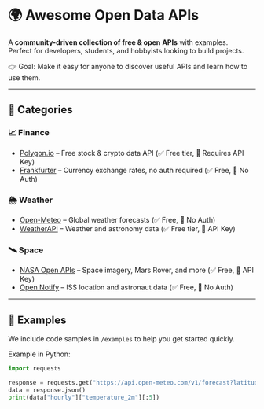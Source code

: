 # 🌍 Awesome Open Data APIs

A **community-driven collection of free & open APIs** with examples.  
Perfect for developers, students, and hobbyists looking to build projects.  

👉 Goal: Make it easy for anyone to discover useful APIs and learn how to use them.  

---

## 📂 Categories

### 📈 Finance
- [Polygon.io](https://polygon.io) – Free stock & crypto data API (✅ Free tier, 🔑 Requires API Key)  
- [Frankfurter](https://www.frankfurter.app/) – Currency exchange rates, no auth required (✅ Free, 🚫 No Auth)

### 🌦️ Weather
- [Open-Meteo](https://open-meteo.com/) – Global weather forecasts (✅ Free, 🚫 No Auth)  
- [WeatherAPI](https://www.weatherapi.com/) – Weather and astronomy data (✅ Free tier, 🔑 API Key)

### 🛰️ Space
- [NASA Open APIs](https://api.nasa.gov/) – Space imagery, Mars Rover, and more (✅ Free, 🔑 API Key)  
- [Open Notify](http://open-notify.org/) – ISS location and astronaut data (✅ Free, 🚫 No Auth)

---

## 📖 Examples

We include code samples in `/examples` to help you get started quickly.  

Example in Python:
```python
import requests

response = requests.get("https://api.open-meteo.com/v1/forecast?latitude=35&longitude=139&hourly=temperature_2m")
data = response.json()
print(data["hourly"]["temperature_2m"][:5])
